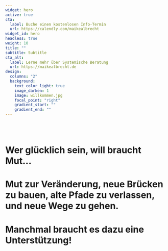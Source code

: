 ```yaml
---
widget: hero
active: true
cta:
  label: Buche einen kostenlosen Info-Termin
  url: https://calendly.com/maikealbrecht
widget_id: hero
headless: true
weight: 10
title: ""
subtitle: Subtitle
cta_alt:
  label: Lerne mehr über Systemische Beratung
  url: https://maikealbrecht.de
design:
  columns: "2"
  background:
    text_color_light: true
    image_darken: 1
    image: willkommen.jpg
    focal_point: "right"
    gradient_start: ""
    gradient_end: ""
---
```

<!--StartFragment-->

<br>

<br>

# Wer glücklich sein, will braucht Mut...

# Mut zur Veränderung, neue Brücken zu bauen, alte Pfade zu verlassen, und neue Wege zu gehen.

# Manchmal braucht es dazu eine Unterstützung!

<br>

<br>

<br>

<br>

<br>

<br>

<br>

<br>

<br>

<!--EndFragment-->
